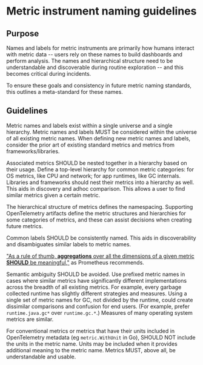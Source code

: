 # Metric instrument naming guidelines

## Purpose

Names and labels for metric instruments are primarily how humans interact with metric data -- users rely on these names to build dashboards and perform analysis. The names and hierarchical structure need to be understandable and discoverable during routine exploration -- and this becomes critical during incidents.

To ensure these goals and consistency in future metric naming standards, this outlines a meta-standard for these names.

## Guidelines

Metric names and labels exist within a single universe and a single hierarchy. Metric names and labels MUST be considered within the universe of all existing metric names. When defining new metric names and labels, consider the prior art of existing standard metrics and metrics from frameworks/libraries.

Associated metrics SHOULD be nested together in a hierarchy based on their usage. Define a top-level hierarchy for common metric categories: for OS metrics, like CPU and network; for app runtimes, like GC internals. Libraries and frameworks should nest their metrics into a hierarchy as well. This aids in discovery and adhoc comparison. This allows a user to find similar metrics given a certain metric.

The hierarchical structure of metrics defines the namespacing. Supporting OpenTelemetry artifacts define the metric structures and hierarchies for some categories of metrics, and these can assist decisions when creating future metrics.

Common labels SHOULD be consistently named. This aids in discoverability and disambiguates similar labels to metric names.

["As a rule of thumb, **aggregations** over all the dimensions of a given metric **SHOULD** be meaningful,"](https://prometheus.io/docs/practices/naming/#metric-names) as Prometheus recommends.

Semantic ambiguity SHOULD be avoided. Use prefixed metric names in cases where similar metrics have significantly different implementations across the breadth of all existing metrics. For example, every garbage collected runtime has slightly different strategies and measures. Using a single set of metric names for GC, not divided by the runtime, could create dissimilar comparisons and confusion for end users. (For example, prefer `runtime.java.gc*` over `runtime.gc.*`.) Measures of many operating system metrics are similar.

For conventional metrics or metrics that have their units included in OpenTelemetry metadata (eg `metric.WithUnit` in Go), SHOULD NOT include the units in the metric name. Units may be included when it provides additional meaning to the metric name. Metrics MUST, above all, be understandable and usable.
